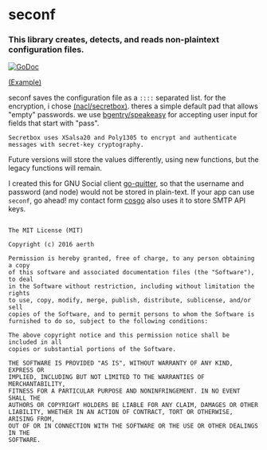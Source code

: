 # seconf

### This library creates, detects, and reads non-plaintext configuration files.

[![GoDoc](https://godoc.org/github.com/aerth/seconf?status.svg)](https://godoc.org/github.com/aerth/seconf)

[(Example)](https://github.com/aerth/seconf/blob/master/_examples/hello/main.go)


seconf saves the configuration file as a `::::` separated list. for the encryption, i chose [(nacl/secretbox)](http://nacl.cr.yp.to/secretbox.html). theres a simple default pad that allows "empty" passwords. we use [bgentry/speakeasy](https://github.com/bgentry/speakeasy) for accepting user input for fields that start with "pass".

```
Secretbox uses XSalsa20 and Poly1305 to encrypt and authenticate messages with secret-key cryptography.
```

Future versions will store the values differently, using new functions, but the legacy functions will remain.

I created this for GNU Social client [go-quitter](https://github.com/aerth/go-quitter), so that the username and password (and node) would not be stored in plain-text. If your app can use `seconf`, go ahead! my contact form [cosgo](https://github.com/aerth/cosgo) also uses it to store SMTP API keys.


```

The MIT License (MIT)

Copyright (c) 2016 aerth

Permission is hereby granted, free of charge, to any person obtaining a copy
of this software and associated documentation files (the "Software"), to deal
in the Software without restriction, including without limitation the rights
to use, copy, modify, merge, publish, distribute, sublicense, and/or sell
copies of the Software, and to permit persons to whom the Software is
furnished to do so, subject to the following conditions:

The above copyright notice and this permission notice shall be included in all
copies or substantial portions of the Software.

THE SOFTWARE IS PROVIDED "AS IS", WITHOUT WARRANTY OF ANY KIND, EXPRESS OR
IMPLIED, INCLUDING BUT NOT LIMITED TO THE WARRANTIES OF MERCHANTABILITY,
FITNESS FOR A PARTICULAR PURPOSE AND NONINFRINGEMENT. IN NO EVENT SHALL THE
AUTHORS OR COPYRIGHT HOLDERS BE LIABLE FOR ANY CLAIM, DAMAGES OR OTHER
LIABILITY, WHETHER IN AN ACTION OF CONTRACT, TORT OR OTHERWISE, ARISING FROM,
OUT OF OR IN CONNECTION WITH THE SOFTWARE OR THE USE OR OTHER DEALINGS IN THE
SOFTWARE.

```
